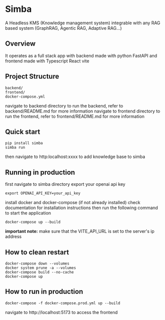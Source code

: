
# Simba

<!-- <a href="https://ibb.co/RHkRGcs"><img src="https://i.ibb.co/ryRDKHz/logo.jpg" alt="logo" border="0"></a> -->


A Headless KMS (Knowledge management system) integrable with any RAG based system (GraphRAG, Agentic RAG, Adaptive RAG...)

## Overview
It operates as a full stack app with backend made with python FastAPI and frontend made with Typescript React vite



## Project Structure

```
backend/
frontend/
docker-compose.yml
```

navigate to backend directory to run the backend, refer to backend/README.md for more information
navigate to frontend directory to run the frontend, refer to frontend/README.md for more information


## Quick start 
```
pip install simba 
simba run 
```

then navigate to <a>http:localhost:xxxx</a> to add knowledge base to simba 

## Running in production
first navigate to simba directory
export your openai api key

```
export OPENAI_API_KEY=your_api_key
```

install docker and docker-compose (if not already installed) check documentation for installation instructions
then run the following command to start the application
```
docker-compose up --build 
```

**important note:** make sure that the VITE_API_URL is set to the server's ip address

## How to clean restart 
```
docker-compose down --volumes
docker system prune -a --volumes
docker-compose build --no-cache
docker-compose up
```

## How to run in production
```
docker-compose -f docker-compose.prod.yml up --build
```

navigate to http://localhost:5173 to access the frontend
